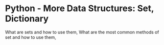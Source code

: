 # Python - More Data Structures: Set, Dictionary

What are sets and how to use them, What are the most common methods of set and how to use them,
